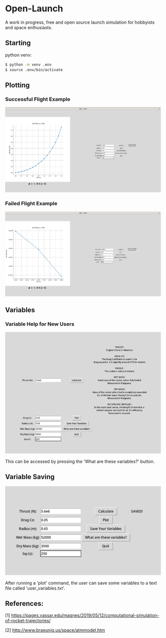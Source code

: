 # Open-Launch
A work in progress, free and open source launch simulation for hobbyists and space enthusiasts.

## Starting
python venv: 

```bash
$ python -m venv .env
$ source .env/bin/activate
```

## Plotting

### Successful Flight Example
![Successful Flight Example](https://github.com/Molecular03/Open-Launch/blob/main/images/working_test1.png)

### Failed Flight Example
![Failed Flight Example](https://github.com/Molecular03/Open-Launch/blob/main/images/failed_test2.png)

## Variables

### Variable Help for New Users
![Variable Explanation](https://github.com/Molecular03/Open-Launch/blob/main/images/variables_explain.png)

This can be accessed by pressing the 'What are these variables?' button.

## Variable Saving
![Variable Saving](https://github.com/Molecular03/Open-Launch/blob/main/images/variables_save.png)

After running a 'plot' command, the user can save some variables to a text file called 'user_variables.txt'.

## References:
[1] https://pages.vassar.edu/magnes/2019/05/12/computational-simulation-of-rocket-trajectories/

[2] http://www.braeunig.us/space/atmmodel.htm

